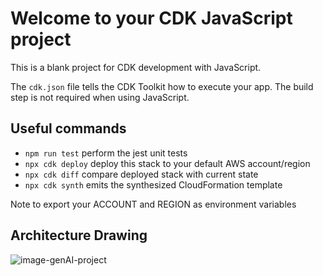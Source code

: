 # Welcome to your CDK JavaScript project

This is a blank project for CDK development with JavaScript.

The `cdk.json` file tells the CDK Toolkit how to execute your app. The build step is not required when using JavaScript.

## Useful commands

* `npm run test`         perform the jest unit tests
* `npx cdk deploy`       deploy this stack to your default AWS account/region
* `npx cdk diff`         compare deployed stack with current state
* `npx cdk synth`        emits the synthesized CloudFormation template

Note to export your ACCOUNT and REGION as environment variables 

## Architecture Drawing
![image-genAI-project](https://github.com/user-attachments/assets/927b11c0-0b97-464d-9e9d-e7671bea0d9c)
